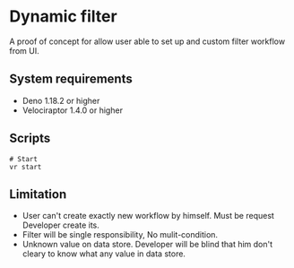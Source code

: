 # Dynamic filter

A proof of concept for allow user able to set up and custom filter workflow from
UI.

## System requirements

- Deno 1.18.2 or higher
- Velociraptor 1.4.0 or higher

## Scripts

```
# Start
vr start
```

## Limitation

- User can't create exactly new workflow by himself. Must be request Developer
  create its.
- Filter will be single responsibility, No mulit-condition.
- Unknown value on data store. Developer will be blind that him don't cleary to
  know what any value in data store.
